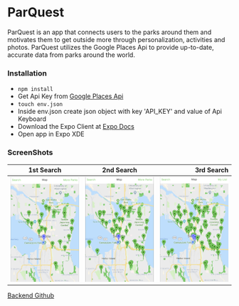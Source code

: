 ParQuest
========
ParQuest is an app that connects users to the parks around them and motivates them
to get outside more through personalization, activities and photos. ParQuest utilizes
the Google Places Api to provide up-to-date, accurate data from parks around the world.

### Installation

* ` npm install `
* Get Api Key from
[Google Places Api](https://developers.google.com/places/web-service/get-api-key)
* ` touch env.json `
* Inside env.json create json object with key 'API_KEY' and value of Api Keyboard
* Download the Expo Client at
[Expo Docs](https://docs.expo.io/versions/latest/)
* Open app in Expo XDE

### ScreenShots

| 1st Search    | 2nd Search    | 3rd Search  |
| ------------- |:-------------:| -----------:|
| ![1st Search](./photos/more-parks-1.png) | ![2nd Search](./photos/more-parks-2.png) | ![3rd Search](./photos/more-parks-3.png)


[Backend Github](https://github.com/abedababe8/awesome-project-back)
